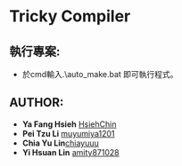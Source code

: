 # Tricky Compiler
## 執行專案:
 - 於cmd輸入.\auto_make.bat 即可執行程式。 
## AUTHOR:
 - **Ya Fang Hsieh** [HsiehChin](https://github.com/HsiehChin)
 - **Pei Tzu Li** [muyumiya1201](https://github.com/muyumiya1201)
 - **Chia Yu Lin**[chiayuuu](https://github.com/chiayuuu)
 - **Yi Hsuan Lin** [amity871028](https://github.com/amity871028)
